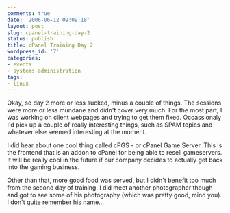 ```yaml
---
comments: true
date: '2006-06-12 09:09:18'
layout: post
slug: cpanel-training-day-2
status: publish
title: cPanel Training Day 2
wordpress_id: '7'
categories:
- events
- systems administration
tags:
- linux
---
```


Okay, so day 2 more or less sucked, minus a couple of things. The sessions were more or less mundane and didn't cover very much. For the most part, I was working on client webpages and trying to get them fixed. Occassionaly I'd pick up a couple of really interesting things, such as SPAM topics and whatever else seemed interesting at the moment. 

I did hear about one cool thing called cPGS - or cPanel Game Server. This is the frontend that is an addon to cPanel for being able to resell gameservers. It will be really cool in the future if our company decides to actually get back into the gaming business. 

Other than that, more good food was served, but I didn't benefit too much from the second day of training. I did meet another photographer though and got to see some of his photography (which was pretty good, mind you). I don't quite remember his name...
